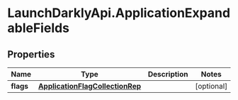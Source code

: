 # LaunchDarklyApi.ApplicationExpandableFields

## Properties

Name | Type | Description | Notes
------------ | ------------- | ------------- | -------------
**flags** | [**ApplicationFlagCollectionRep**](ApplicationFlagCollectionRep.md) |  | [optional] 


